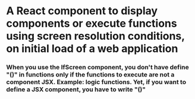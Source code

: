# A React component to display components or execute functions using screen resolution conditions, on initial load of a web application

### When you use the IfScreen component, you don't have define "()" in functions only if the functions to execute are not a component JSX. Example: logic functions. Yet, if you want to define a JSX component, you have to write "()"
